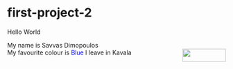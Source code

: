 # first-project-2
<html>
  <head>
      <title>Hello world!</title>
  </head>
  <body>
<p>Hello World <br> </p>
My name is Savvas Dimopoulos </br>
My favourite colour is <font color="Blue"> Blue </font> 
I leave in Kavala <img src=kavala_view.jpg width="100" height="30" align="right" />
   </body>
<html>
